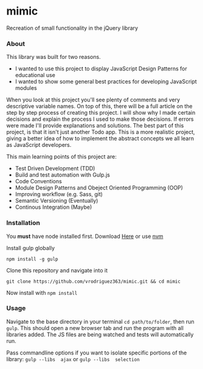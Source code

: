 # mimic
Recreation of small functionality in the jQuery library

### About
This library was built for two reasons.
* I wanted to use this project to display JavaScript Design Patterns for educational use
* I wanted to show some general best practices for developing JavaScript modules

When you look at this project you'll see plenty of comments and very descriptive variable names. On top of this, there will be a full article on the step by step process of creating this project. I will show why I made certain decisions and explain the process I used to make those decisions. If errors were made I'll provide explanations and solutions. The best part of this project, is that it isn't just another Todo app. This is a more realistic project, giving a better idea of how to implement the abstract concepts we all learn as JavaScript developers. 

This main learning points of this project are:
* Test Driven Development (TDD)
* Build and test automation with Gulp.js
* Code Conventions
* Module Design Patterns and Obeject Oriented Programming (OOP)
* Improving workflow (e.g. Sass, git)
* Semantic Versioning (Eventually)
* Continous Integration (Maybe)


### Installation

You **must** have node installed first. Download [Here](https://nodejs.org/) or use [nvm](https://github.com/creationix/nvm)

Install gulp globally
```
npm install -g gulp
```

Clone this repository and navigate into it 
``` 
git clone https://github.com/vrodriguez363/mimic.git && cd mimic
```

Now install with ` npm install `

### Usage

Navigate to the base directory in your terminal ` cd path/to/folder `, then run ` gulp `. This should open a new browser tab and run the program with all libraries added. The JS files are being watched and tests will automatically run.

Pass commandline options if you want to isolate specific portions of the library: ` gulp --libs  ajax ` or ` gulp --libs  selection `

